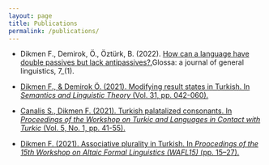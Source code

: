 ```yaml
---
layout: page
title: Publications
permalink: /publications/
---
```


- Dikmen F., Demirok, Ö., Öztürk, B. (2022). [How can a language have double passives but lack antipassives?.](https://www.glossa-journal.org/article/id/6553/)Glossa: a journal of general linguistics, 7_(1).

- [Dikmen F., & Demirok Ö. (2021). Modifying result states in Turkish. In _Semantics and Linguistic Theory_ (Vol. 31, pp. 042-060).](https://journals.linguisticsociety.org/proceedings/index.php/SALT/article/view/31.003)

- [Canalis S., Dikmen F. (2021). Turkish palatalized consonants. In _Proceedings of the Workshop on Turkic and Languages in Contact with Turkic_ (Vol. 5, No. 1, pp. 41-55).](https://journals.linguisticsociety.org/proceedings/index.php/tu/article/view/4781)

- [Dikmen F. (2021). Associative plurality in Turkish. In _Proocedings of the 15th Workshop on Altaic Formal Linguistics (WAFL15)_ (pp. 15–27).](https://furkandikmen.com/assets/publications/Associative_plurality_in_Turkish.pdf)
